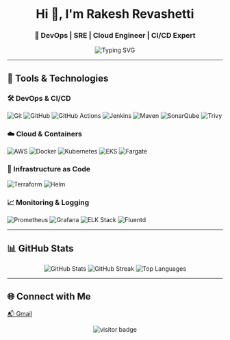 <h1 align="center">Hi 👋, I'm Rakesh Revashetti</h1>
<h3 align="center">🚀 DevOps | SRE | Cloud Engineer | CI/CD Expert</h3>

<p align="center">
  <img src="https://readme-typing-svg.herokuapp.com?font=Fira+Code&pause=1000&color=F7A41D&center=true&vCenter=true&width=435&lines=Automating+Everything+%F0%9F%9A%80;Building+on+AWS+Cloud+%E2%98%81%EF%B8%8F;CI%2FCD+Pipelines+%F0%9F%9A%A8;Monitoring+%7C+Logging+%7C+Scaling" alt="Typing SVG" />
</p>

---

## 🔧 Tools & Technologies

### 🛠️ DevOps & CI/CD
![Git](https://img.shields.io/badge/Git-F05032?logo=git&logoColor=white&style=for-the-badge)
![GitHub](https://img.shields.io/badge/GitHub-181717?logo=github&logoColor=white&style=for-the-badge)
![GitHub Actions](https://img.shields.io/badge/GitHub%20Actions-2088FF?logo=github-actions&logoColor=white&style=for-the-badge)
![Jenkins](https://img.shields.io/badge/Jenkins-D24939?logo=jenkins&logoColor=white&style=for-the-badge)
![Maven](https://img.shields.io/badge/Maven-C71A36?logo=apache-maven&logoColor=white&style=for-the-badge)
![SonarQube](https://img.shields.io/badge/SonarQube-4E9BCD?logo=sonarqube&logoColor=white&style=for-the-badge)
![Trivy](https://img.shields.io/badge/Trivy-512DA8?logo=trivy&logoColor=white&style=for-the-badge)

### ☁️ Cloud & Containers
![AWS](https://img.shields.io/badge/AWS-232F3E?logo=amazon-aws&logoColor=white&style=for-the-badge)
![Docker](https://img.shields.io/badge/Docker-2496ED?logo=docker&logoColor=white&style=for-the-badge)
![Kubernetes](https://img.shields.io/badge/Kubernetes-326CE5?logo=kubernetes&logoColor=white&style=for-the-badge)
![EKS](https://img.shields.io/badge/EKS-FF9900?logo=amazon-eks&logoColor=white&style=for-the-badge)
![Fargate](https://img.shields.io/badge/Fargate-FF4F00?logo=aws-fargate&logoColor=white&style=for-the-badge)

### 🧱 Infrastructure as Code
![Terraform](https://img.shields.io/badge/Terraform-623CE4?logo=terraform&logoColor=white&style=for-the-badge)
![Helm](https://img.shields.io/badge/Helm-0F1689?logo=helm&logoColor=white&style=for-the-badge)

### 📈 Monitoring & Logging
![Prometheus](https://img.shields.io/badge/Prometheus-E6522C?logo=prometheus&logoColor=white&style=for-the-badge)
![Grafana](https://img.shields.io/badge/Grafana-F46800?logo=grafana&logoColor=white&style=for-the-badge)
![ELK Stack](https://img.shields.io/badge/ELK-005571?logo=elastic&logoColor=white&style=for-the-badge)
![Fluentd](https://img.shields.io/badge/Fluentd-2688C4?logo=fluentd&logoColor=white&style=for-the-badge)

---

## 📊 GitHub Stats

<p align="center">
  <img src="https://github-readme-stats.vercel.app/api?username=rakeshrevashetti&show_icons=true&theme=tokyonight" alt="GitHub Stats" />
  <img src="https://github-readme-streak-stats.herokuapp.com/?user=rakeshrevashetti&theme=tokyonight" alt="GitHub Streak" />
  <img src="https://github-readme-stats.vercel.app/api/top-langs/?username=rakeshrevashetti&layout=compact&theme=tokyonight" alt="Top Languages" />
</p>

---

## 🌐 Connect with Me

[📬 Gmail](mailto:rakeshyatish@gmail.com)


<p align="center">
  <img src="https://komarev.com/ghpvc/?username=rakeshrevashetti&label=Profile%20views&color=0e75b6&style=flat" alt="visitor badge"/>
</p>
